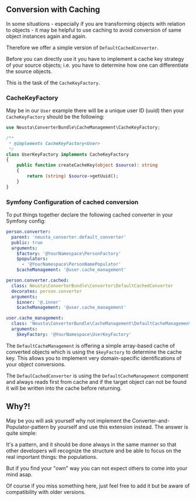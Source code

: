 ## Conversion with Caching

In some situations - especially if you are transforming objects with relation to objects - it may be helpful
to use caching to avoid conversion of same object instances again and again.

Therefore we offer a simple version of `DefaultCachedConverter`.

Before you can directly use it you have to implement a cache key strategy of your source objects;
i.e. you have to determine how one can differentiate the source objects.

This is the task of the `CacheKeyFactory`.

### CacheKeyFactory

May be in our `User` example there will be a unique user ID (uuid) then your `CacheKeyFactory`
should be the following:

```php
use Neusta\ConverterBundle\CacheManagement\CacheKeyFactory;

/**
 * @implements CacheKeyFactory<User>
 */
class UserKeyFactory implements CacheKeyFactory
{
    public function createCacheKey(object $source): string
    {
        return (string) $source->getUuid();
    }
}
```

### Symfony Configuration of cached conversion

To put things together declare the following cached converter in your Symfony config:

```yaml
person.converter:
  parent: 'neusta_converter.default_converter'
  public: true
  arguments:
    $factory: '@YourNamespace\PersonFactory'
    $populators:
      - '@YourNamespace\PersonNamePopulator'
    $cacheManagement: '@user.cache_management'

person.converter.cached:
  class: Neusta\ConverterBundle\Converter\DefaultCachedConverter
  decorates: person.converter
  arguments:
    $inner: '@.inner'
    $cacheManagement: '@user.cache_management'

user.cache_management:
  class: 'Neusta\ConverterBundle\CacheManagement\DefaultCacheManagement'
  arguments:
    $keyFactory: '@YourNamespace\UserKeyFactory'
```

The `DefaultCacheManagement` is offering a simple array-based cache of converted objects which is using the `$keyFactory`
to determine the cache key. This allows you to implement very domain-specific identifications of your object conversions.

The `DefaulCachedConverter` is using the `DefaultCacheManagement` component and always reads first from cache and if the
target object can not be found it will be written into the cache before returning.

## Why?!

May be you will ask yourself why not implement the Converter-and-Populator-pattern by yourself and use this extension
instead. The answer is quite simple:

It's a pattern, and it should be done always in the same manner so that other developers will recognize the structure
and be able to focus on the real important things:
the populations.

But if you find your "own" way you can not expect others to come into your mind asap.

Of course if you miss something here, just feel free to add it but be aware of compatibility with older
versions.
